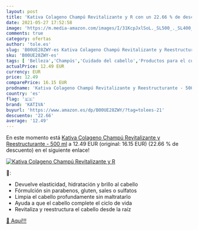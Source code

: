 ```yaml
---
layout: post
title: 'Kativa Colageno Champú Revitalizante y R con un 22.66 % de descuento'
date: 2021-05-27 17:52:58
image: 'https://m.media-amazon.com/images/I/31KcpJxlSoL._SL500_._SL400_.jpg'
comments: true
category: ofertas
author: 'tole.es'
slug: 'B00UE28ZWY-es Kativa Colageno Champú Revitalizante y Reestructurante -...'
sku: 'B00UE28ZWY-es'
tags: [ 'Belleza','Champús','Cuidado del cabello','Productos para el cuidado del cabello','champú','kativa', ]
actualPrice: 12.49 EUR
currency: EUR
price: 12.49
comparePrice: 16.15 EUR
prodname: 'Kativa Colageno Champú Revitalizante y Reestructurante - 500 ml'
country: 'es'
flag: '🇪🇸'
brand: 'KATIVA'
buyurl: 'https://www.amazon.es/dp/B00UE28ZWY/?tag=tolees-21'
descuento: '22.66'
average: '12.49'
---
```


En este momento está [Kativa Colageno Champú Revitalizante y Reestructurante - 500 ml](https://www.amazon.es/dp/B00UE28ZWY/?tag=tolees-21) a 12.49 EUR (original: 16.15 EUR) (22.66 %  de descuento) en el siguiente enlace!

[![Kativa Colageno Champú Revitalizante y R](https://m.media-amazon.com/images/I/31KcpJxlSoL._SL500_._SL400_.jpg)](https://www.amazon.es/dp/B00UE28ZWY/?tag=tolees-21)

🔎:

- Devuelve elasticidad, hidratación y brillo al cabello
- Fórmulción sin parabenos, gluten, sales o sulfatos
- Limpia el cabello profundamente sin maltratarlo
- Ayuda a que el cabello complete el ciclo de vida
- Revitaliza y reestructura el cabello desde la raíz

[🛒 Aquí!!!](https://www.amazon.es/dp/B00UE28ZWY/?tag=tolees-21)
